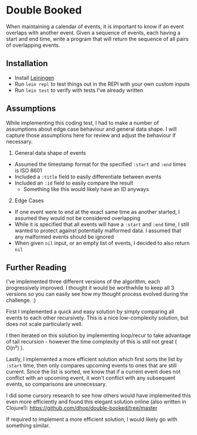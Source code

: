 # Double Booked

When maintaining a calendar of events, it is important to know if an event overlaps with another event. Given a sequence of events, each having a start and end time, write a program that will return the sequence of all pairs of overlapping events.

## Installation

- Install [Leiningen](https://leiningen.org/)
- Run `lein repl` to test things out in the REPl with your own custom inputs
- Run `lein test` to verify with tests I've already written

## Assumptions

While implementing this coding test, I had to make a number of assumptions about edge case behaviour and general data shape. I will capture those assumptions here for review and adjust the behaviour if necessary.

1. General data shape of events
- Assumed the timestamp format for the specified `:start` and `:end` times is ISO 8601
- Included a `:title` field to easily differentiate between events
- Included an `:id` field to easily compare the result
  - Something like this would likely have an ID anyways

2. Edge Cases
- If one event were to end at the exact same time as another started, I assumed they would not be considered overlapping
- While it is specified that all events will have a `:start` and `:end` time, I still wanted to protect against potentially malformed data. I assumed that any malformed events should be ignored
- When given `nil` input, or an empty list of events, I decided to also return `nil`

## Further Reading

I've implemented three different versions of the algorithm, each progressively improved. I thought it would be worthwhile to keep all 3 versions so you can easily see how my thought process evolved during the challenge. :)

First I implemented a quick and easy solution by simply comparing all events to each other recursively. This is a nice low-complexity solution, but does not scale particularly well.

I then iterated on this solution by implementing loop/recur to take advantage of tail recursion - however the time complexity of this is still not great ( O(n²) ).

Lastly, I implemented a more efficient solution which first sorts the list by `:start` time, then only compares upcoming events to ones that are still current. Since the list is sorted, we know that if a current event does not conflict with an upcoming event, it won't conflict with any subsequent events, so comparisons are unnecessary.


I did some cursory research to see how others would have implemented this even more efficiently and found this elegant solution online (also written in Clojure!): https://github.com/dhop/double-booked/tree/master

If required to implement a more efficient solution, I would likely go with something similar.
